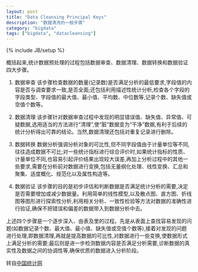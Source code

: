 ```yaml
---
layout: post
title: "Data Cleansing Principal Keys"
description: "数据清洗的一般步骤"
category: "bigdata"
tags: ["bigdata", "datacleansing"]
---
```

{% include JB/setup %}

概括起来,统计数据预处理的过程包括数据审查、数据清理、数据转换和数据验证四大步骤。

1. 数据审查
该步骤检查数据的数量(记录数)是否满足分析的最低要求,字段值的内容是否与调查要求一致,是否全面;还包括利用描述性统计分析,检查各个字段的字段类型、字段值的最大值、最小值、平均数、中位数等,记录个数、缺失值或空值个数等。

2. 数据清理
该步骤针对数据审查过程中发现的明显错误值、缺失值、异常值、可疑数据,选用适当的方法进行“清理”,使“脏”数据变为“干净”数据,有利于后续的统计分析得出可靠的结论。当然,数据清理还包括对重复记录进行删除。

3. 数据转换
数据分析强调分析对象的可比性,但不同字段值由于计量单位等不同,往往造成数据不可比;对一些统计指标进行综合评价时,如果统计指标的性质、计量单位不同,也容易引起评价结果出现较大误差,再加上分析过程中的其他一些要求,需要在分析前对数据进行变换,包括无量纲化处理、线性变换、汇总和聚集、适度概化、规范化以及属性构造等。

4. 数据验证
该步骤的目的是初步评估和判断数据是否满足统计分析的需要,决定是否需要增加或减少数据量。利用简单的线性模型,以及散点图、直方图、折线图等图形进行探索性分析,利用相关分析、一致性检验等方法对数据的准确性进行验证,确保不把错误和偏差的数据带入到数据分析中去。

上述四个步骤是一个逐步深入、由表及里的过程。先是从表面上查找容易发现的问题(如数据记录个数、最大值、最小值、缺失值或空值个数等),接着对发现的问题进行处理,即数据清理,再就是提高数据的可比性,对数据进行一些变换,使数据形式上满足分析的需要;最后则是进一步检测数据内容是否满足分析需要,诊断数据的真实性及数据之间的协调性等,确保优质的数据进入分析阶段。

转自[中国统计网](http://www.itongji.cn/article/0GI42011.html)
